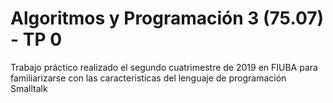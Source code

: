 # Algoritmos y Programación 3 (75.07) - TP 0

Trabajo práctico realizado el segundo cuatrimestre de 2019 en FIUBA para familiarizarse con las caracteristicas del lenguaje de programación Smalltalk
